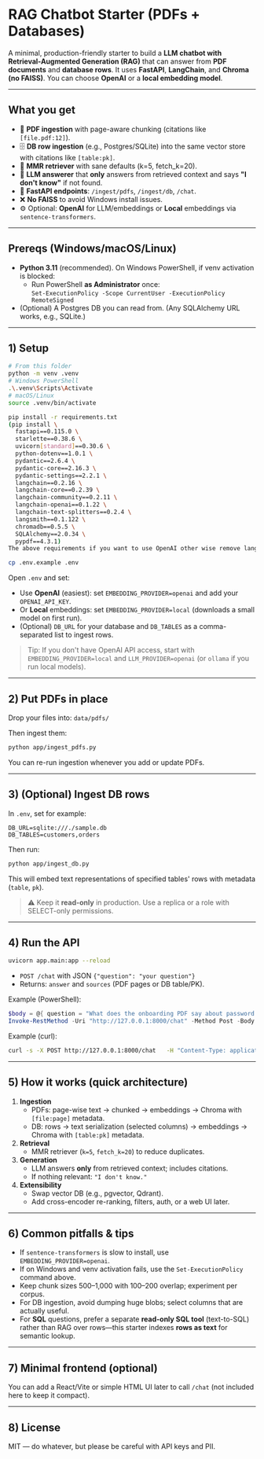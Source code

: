 
# RAG Chatbot Starter (PDFs + Databases)

A minimal, production-friendly starter to build a **LLM chatbot with Retrieval-Augmented Generation (RAG)** that can answer from **PDF documents** and **database rows**. It uses **FastAPI**, **LangChain**, and **Chroma (no FAISS)**. You can choose **OpenAI** or a **local embedding model**.

---

## What you get

- 📄 **PDF ingestion** with page-aware chunking (citations like `[file.pdf:12]`).
- 🗄️ **DB row ingestion** (e.g., Postgres/SQLite) into the same vector store with citations like `[table:pk]`.
- 🔎 **MMR retriever** with sane defaults (k=5, fetch_k=20).
- 🤖 **LLM answerer** that **only** answers from retrieved context and says **"I don't know"** if not found.
- 🚀 **FastAPI endpoints**: `/ingest/pdfs`, `/ingest/db`, `/chat`.
- ❌ **No FAISS** to avoid Windows install issues.
- ⚙️ Optional: **OpenAI** for LLM/embeddings or **Local** embeddings via `sentence-transformers`.

---

## Prereqs (Windows/macOS/Linux)

- **Python 3.11** (recommended). On Windows PowerShell, if venv activation is blocked:
  - Run PowerShell **as Administrator** once:  
    `Set-ExecutionPolicy -Scope CurrentUser -ExecutionPolicy RemoteSigned`
- (Optional) A Postgres DB you can read from. (Any SQLAlchemy URL works, e.g., SQLite.)

---

## 1) Setup

```bash
# From this folder
python -m venv .venv
# Windows PowerShell
.\.venv\Scripts\Activate
# macOS/Linux
source .venv/bin/activate

pip install -r requirements.txt
(pip install \
  fastapi==0.115.0 \
  starlette==0.38.6 \
  uvicorn[standard]==0.30.6 \
  python-dotenv==1.0.1 \
  pydantic==2.6.4 \
  pydantic-core==2.16.3 \
  pydantic-settings==2.2.1 \
  langchain==0.2.16 \
  langchain-core==0.2.39 \
  langchain-community==0.2.11 \
  langchain-openai==0.1.22 \
  langchain-text-splitters==0.2.4 \
  langsmith==0.1.122 \
  chromadb==0.5.5 \
  SQLAlchemy==2.0.34 \
  pypdf==4.3.1)
The above requirements if you want to use OpenAI other wise remove langchain

cp .env.example .env
```

Open `.env` and set:

- Use **OpenAI** (easiest): set `EMBEDDING_PROVIDER=openai` and add your `OPENAI_API_KEY`.
- Or **Local** embeddings: set `EMBEDDING_PROVIDER=local` (downloads a small model on first run).
- (Optional) `DB_URL` for your database and `DB_TABLES` as a comma-separated list to ingest rows.

> Tip: If you don't have OpenAI API access, start with `EMBEDDING_PROVIDER=local` and `LLM_PROVIDER=openai` (or `ollama` if you run local models).

---

## 2) Put PDFs in place

Drop your files into: `data/pdfs/`

Then ingest them:

```bash
python app/ingest_pdfs.py
```

You can re-run ingestion whenever you add or update PDFs.

---

## 3) (Optional) Ingest DB rows

In `.env`, set for example:

```
DB_URL=sqlite:///./sample.db
DB_TABLES=customers,orders
```

Then run:

```bash
python app/ingest_db.py
```

This will embed text representations of specified tables' rows with metadata (`table`, `pk`).

> ⚠️ Keep it **read-only** in production. Use a replica or a role with SELECT-only permissions.

---

## 4) Run the API

```bash
uvicorn app.main:app --reload
```

- `POST /chat` with JSON `{"question": "your question"}`
- Returns: `answer` and `sources` (PDF pages or DB table/PK).

Example (PowerShell):

```powershell
$body = @{ question = "What does the onboarding PDF say about password policy?" } | ConvertTo-Json
Invoke-RestMethod -Uri "http://127.0.0.1:8000/chat" -Method Post -Body $body -ContentType "application/json"
```

Example (curl):

```bash
curl -s -X POST http://127.0.0.1:8000/chat   -H "Content-Type: application/json"   -d '{"question": "Show me the most common issue in the support handbook"}' | jq
```

---

## 5) How it works (quick architecture)

1. **Ingestion**
   - PDFs: page-wise text → chunked → embeddings → Chroma with `[file:page]` metadata.
   - DB: rows → text serialization (selected columns) → embeddings → Chroma with `[table:pk]` metadata.
2. **Retrieval**
   - MMR retriever (`k=5`, `fetch_k=20`) to reduce duplicates.
3. **Generation**
   - LLM answers **only** from retrieved context; includes citations.
   - If nothing relevant: `"I don't know."`
4. **Extensibility**
   - Swap vector DB (e.g., pgvector, Qdrant).
   - Add cross-encoder re-ranking, filters, auth, or a web UI later.

---

## 6) Common pitfalls & tips

- If `sentence-transformers` is slow to install, use `EMBEDDING_PROVIDER=openai`.
- If on Windows and venv activation fails, use the `Set-ExecutionPolicy` command above.
- Keep chunk sizes 500–1,000 with 100–200 overlap; experiment per corpus.
- For DB ingestion, avoid dumping huge blobs; select columns that are actually useful.
- For **SQL** questions, prefer a separate **read-only SQL tool** (text-to-SQL) rather than RAG over rows—this starter indexes **rows as text** for semantic lookup.

---

## 7) Minimal frontend (optional)

You can add a React/Vite or simple HTML UI later to call `/chat` (not included here to keep it compact).

---

## 8) License

MIT — do whatever, but please be careful with API keys and PII.
